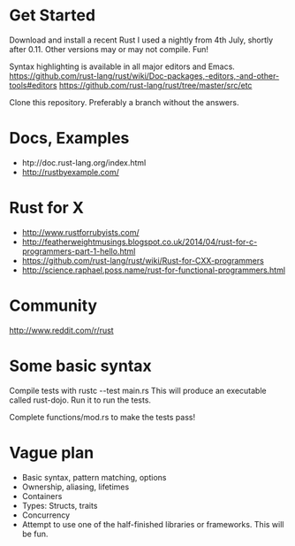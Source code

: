 Get Started
===========

Download and install a recent Rust
I used a nightly from 4th July, shortly after 0.11. Other versions may or may not compile. Fun!

Syntax highlighting is available in all major editors and Emacs.
https://github.com/rust-lang/rust/wiki/Doc-packages,-editors,-and-other-tools#editors
https://github.com/rust-lang/rust/tree/master/src/etc

Clone this repository. Preferably a branch without the answers.

Docs, Examples
==========

* htp://doc.rust-lang.org/index.html
* http://rustbyexample.com/

Rust for X
==========

* http://www.rustforrubyists.com/
* http://featherweightmusings.blogspot.co.uk/2014/04/rust-for-c-programmers-part-1-hello.html
* https://github.com/rust-lang/rust/wiki/Rust-for-CXX-programmers
* http://science.raphael.poss.name/rust-for-functional-programmers.html

Community
=========

http://www.reddit.com/r/rust


Some basic syntax
=================

Compile tests with
rustc --test main.rs
This will produce an executable called rust-dojo. Run it to run the tests.

Complete functions/mod.rs to make the tests pass!

Vague plan
==========

* Basic syntax, pattern matching, options
* Ownership, aliasing, lifetimes
* Containers
* Types: Structs, traits
* Concurrency
* Attempt to use one of the half-finished libraries or frameworks. This will be fun.